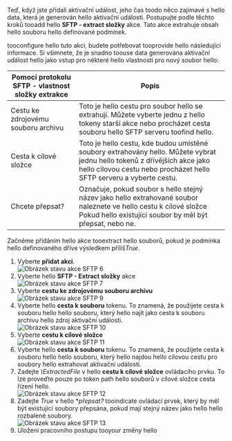 Teď, když jste přidali aktivační událost, jeho čas toodo něco zajímavé s hello data, která je generován hello aktivační události. Postupujte podle těchto kroků tooadd hello **SFTP - extract složky** akce. Tato akce extrahuje obsah hello souboru hello definované podmínek. 

tooconfigure hello tuto akci, budete potřebovat tooprovide hello následující informace. Si všimnete, že je snadno toouse data generována aktivační událost hello jako vstup pro některé hello vlastnosti pro nový soubor hello:

| Pomocí protokolu SFTP - vlastnost složky extrakce | Popis |
| --- | --- |
| Cestu ke zdrojovému souboru archivu |Toto je hello cestu pro soubor hello se extrahují. Můžete vyberte jednu z hello tokeny starší akce nebo procházet cesta souboru hello SFTP serveru toofind hello. |
| Cesta k cílové složce |Toto je hello cestu, kde budou umístěné soubory extrahovány hello. Můžete vybrat jednu hello tokenů z dřívějších akce jako hello cílovou cestu nebo procházet hello SFTP serveru a vyberte cestu. |
| Chcete přepsat? |Označuje, pokud soubor s hello stejný název jako hello extrahované soubor naleznete ve hello cestu k cílové složce Pokud hello existující soubor by měl být přepsat, nebo ne. |

Začněme přidáním hello akce tooextract hello souborů, pokud je podmínka hello definovaného dříve výsledkem příliš*True*. 

1. Vyberte **přidat akci**.        
   ![Obrázek stavu akce SFTP 6](./media/connectors-create-api-sftp/condition-6.png)   
2. Vyberte hello **SFTP - Extract složky** akce      
   ![Obrázek stavu akce SFTP 7](./media/connectors-create-api-sftp/condition-7.png)   
3. Vyberte **cestu ke zdrojovému souboru archivu**              
   ![Obrázek stavu akce SFTP 9](./media/connectors-create-api-sftp/condition-9.png)   
4. Vyberte hello **cesta k souboru** tokenu. To znamená, že použijete cesta k souboru hello hello souboru, který hello najít jako cesta k souboru archivu hello zdroj aktivační události.           
   ![Obrázek stavu akce SFTP 10](./media/connectors-create-api-sftp/condition-10.png)   
5. Vyberte **cestu k cílové složce**           
   ![Obrázek stavu akce SFTP 11](./media/connectors-create-api-sftp/condition-11.png)   
6. Vyberte hello **cesta k souboru** tokenu. To znamená, že použijete cesta k souboru hello hello souboru, který hello najdou hello cílovou cestu pro soubory hello extrahovat aktivační události.   
7. Zadejte *\ExtractedFile* v hello **cestu k cílové složce** ovládacího prvku. To lze proveďte pouze po token path hello souborů v cílové složce cesta řízení hello.         
   ![Obrázek stavu akce SFTP 12](./media/connectors-create-api-sftp/condition-12.png)   
8. Zadejte *True* v hello **přepsat?* tooindicate ovládací prvek, který by měl být existující soubory přepsána, pokud mají stejný název jako hello hello rozbalené soubory.      
   ![Obrázek stavu akce SFTP 13](./media/connectors-create-api-sftp/condition-13.png)   
9. Uložení pracovního postupu tooyour změny hello  

